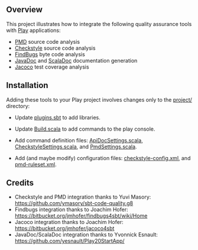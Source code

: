 Overview
--------

This project illustrates how to integrate the following quality assurance tools with [Play](http://www.playframework.com/) applications:

  * [PMD](http://pmd.sourceforge.net/) source code analysis
  * [Checkstyle](http://checkstyle.sourceforge.net/) source code analysis
  * [FindBugs](http://findbugs.sourceforge.net/) byte code analysis
  * [JavaDoc](http://www.oracle.com/technetwork/java/javase/documentation/index-jsp-135444.html) and [ScalaDoc](http://docs.scala-lang.org/style/scaladoc.html) documentation generation
  * [Jacoco](http://www.eclemma.org/jacoco/) test coverage analysis

Installation
------------

Adding these tools to your Play project involves changes only to the [project/](https://github.com/ics-software-engineering/play-example-quality-assurance/tree/master/project) directory:

  * Update [plugins.sbt](https://github.com/ics-software-engineering/play-example-quality-assurance/blob/master/project/plugins.sbt) to add libraries.
  * Update [Build.scala](https://github.com/ics-software-engineering/play-example-quality-assurance/blob/master/project/Build.scala) to add commands to the play console.
  * Add command definition files: [ApiDocSettings.scala](https://github.com/ics-software-engineering/play-example-quality-assurance/blob/master/project/ApiDocSettings.scala), 
    [CheckstyleSettings.scala](https://github.com/ics-software-engineering/play-example-quality-assurance/blob/master/project/CheckstyleSettings.scala),
    and [PmdSettings.scala](https://github.com/ics-software-engineering/play-example-quality-assurance/blob/master/project/PmdSettings.scala).
    
  * Add (and maybe modify) configuration files: [checkstyle-config.xml](https://github.com/ics-software-engineering/play-example-quality-assurance/blob/master/project/checkstyle-config.xml), 
    and [pmd-ruleset.xml](https://github.com/ics-software-engineering/play-example-quality-assurance/blob/master/project/pmd-ruleset.xml).


Credits
-------

  * Checkstyle and PMD integration thanks to Yuvi Masory: https://github.com/ymasory/sbt-code-quality.g8
  * Findbugs integration thanks to Joachim Hofer: https://bitbucket.org/jmhofer/findbugs4sbt/wiki/Home
  * Jacoco integration thanks to Joachim Hofer: https://bitbucket.org/jmhofer/jacoco4sbt
  * JavaDoc/ScalaDoc integration thanks to Yvonnick Esnault: https://github.com/yesnault/Play20StartApp/


